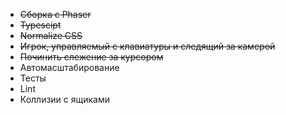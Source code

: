 - ~~Сборка с Phaser~~
- ~~Typescipt~~
- ~~Normalize CSS~~
- ~~Игрок, управляемый с клавиатуры и следящий за камерой~~
- ~~Починить слежение за курсором~~
- Автомасштабирование
- Тесты
- Lint
- Коллизии с ящиками
